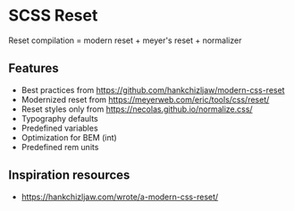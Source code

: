 # SCSS Reset

Reset compilation = modern reset + meyer's reset + normalizer

## Features

- Best practices from https://github.com/hankchizljaw/modern-css-reset
- Modernized reset from https://meyerweb.com/eric/tools/css/reset/
- Reset styles only from https://necolas.github.io/normalize.css/
- Typography defaults
- Predefined variables
- Optimization for BEM (int)
- Predefined rem units

## Inspiration resources

- https://hankchizljaw.com/wrote/a-modern-css-reset/
